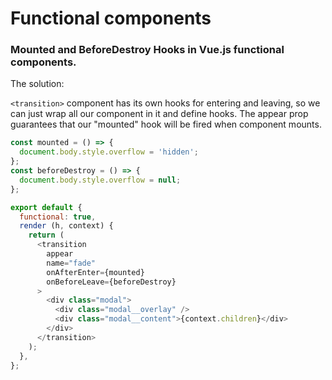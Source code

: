 # Functional components

### Mounted and BeforeDestroy Hooks in Vue.js functional components.

The solution:

```<transition>``` component has its own hooks for entering and leaving, so we can just wrap all our component in it and define hooks. The appear prop guarantees that our "mounted" hook will be fired when component mounts.

```javascript
const mounted = () => {
  document.body.style.overflow = 'hidden';
};
const beforeDestroy = () => {
  document.body.style.overflow = null;
};

export default {
  functional: true,
  render (h, context) {
    return (
      <transition
        appear
        name="fade"
        onAfterEnter={mounted}
        onBeforeLeave={beforeDestroy}
      >
        <div class="modal">
          <div class="modal__overlay" />
          <div class="modal__content">{context.children}</div>
        </div>
      </transition>
    );
  },
};
```
